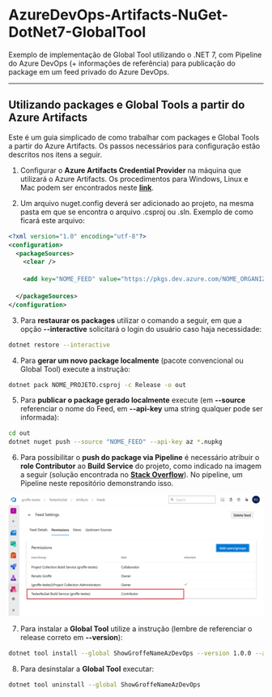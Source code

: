 # AzureDevOps-Artifacts-NuGet-DotNet7-GlobalTool
Exemplo de implementação de Global Tool utilizando o .NET 7, com Pipeline do Azure DevOps (+ informações de referência) para publicação do package em um feed privado do Azure DevOps.

---

## Utilizando packages e Global Tools a partir do Azure Artifacts 
Este é um guia simplicado de como trabalhar com packages e Global Tools a partir do Azure Artifacts. Os passos necessários para configuração estão descritos nos itens a seguir.

1. Configurar o **Azure Artifacts Credential Provider** na máquina que utilizará o Azure Artifacts. Os procedimentos para Windows, Linux e Mac podem ser encontrados neste [**link**](https://github.com/microsoft/artifacts-credprovider#azure-artifacts-credential-provider
).

2. Um arquivo nuget.config deverá ser adicionado ao projeto, na mesma pasta em que se encontra o arquivo .csproj ou .sln. Exemplo de como ficará este arquivo:

```xml
<?xml version="1.0" encoding="utf-8"?>
<configuration>
  <packageSources>
    <clear />

    <add key="NOME_FEED" value="https://pkgs.dev.azure.com/NOME_ORGANIZACAO/_packaging/NOME_FEED/nuget/v3/index.json" />

  </packageSources>
</configuration>
```

3. Para **restaurar os packages** utilizar o comando a seguir, em que a opção **--interactive** solicitará o login do usuário caso haja necessidade:

```bash
dotnet restore --interactive
```

4. Para **gerar um novo package localmente** (pacote convencional ou Global Tool) execute a instrução:

``` bash
dotnet pack NOME_PROJETO.csproj -c Release -o out
```

5. Para **publicar o package gerado localmente** execute (em **--source** referenciar o nome do Feed, em **--api-key** uma string qualquer pode ser informada):

```bash
cd out
dotnet nuget push --source "NOME_FEED" --api-key az *.nupkg
```

6. Para possibilitar o **push do package via Pipeline** é necessário atribuir o **role Contributor** ao **Build Service** do projeto, como indicado na imagem a seguir (solução encontrada no [**Stack Overflow**](https://stackoverflow.com/questions/71299324/response-status-code-does-not-indicate-success-403-forbidden-user-azure-pip)). No pipeline, um Pipeline neste repositório demonstrando isso.

![alt](docs/permissions-artifacts-build.png)


7. Para instalar a **Global Tool** utilize a instrução (lembre de referenciar o release correto em **--version**):

```bash
dotnet tool install --global ShowGroffeNameAzDevOps --version 1.0.0 --add-source=https://pkgs.dev.azure.com/NOME_ORGANIZACAO/_packaging/NOME_FEED/nuget/v3/index.json
```

8. Para desinstalar a **Global Tool** executar:

```bash
dotnet tool uninstall --global ShowGroffeNameAzDevOps
```